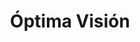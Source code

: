 ---
title: "Óptima Visión"
url: /san-carlos-de-bariloche/optima-vision-av-perito-moreno/
shop: óptico
---